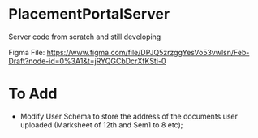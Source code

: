 # PlacementPortalServer
Server code from scratch and still developing

Figma File: https://www.figma.com/file/DPJQ5zrzggYesVo53vwlsn/Feb-Draft?node-id=0%3A1&t=jRYQGCbDcrXfKSti-0

# To Add
- Modify User Schema to store the address of the documents user uploaded (Marksheet of 12th and Sem1 to 8 etc);
